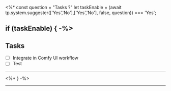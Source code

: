 <%*
const question = "Tasks ?"
let taskEnable = (await tp.system.suggester(['Yes','No'],['Yes','No'], false, question)) === 'Yes';

if (taskEnable) { -%>
---
## Tasks
- [ ] Integrate in Comfy UI  workflow
- [ ] Test
---
<%* } -%>

---

